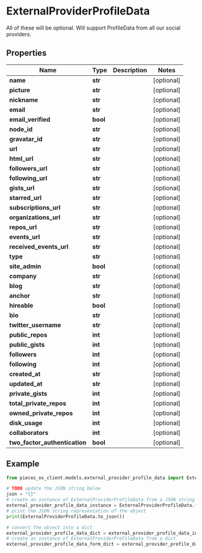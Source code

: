 # ExternalProviderProfileData

All of these will be optional.  Will support ProfileData from all our social providers.

## Properties

Name | Type | Description | Notes
------------ | ------------- | ------------- | -------------
**name** | **str** |  | [optional] 
**picture** | **str** |  | [optional] 
**nickname** | **str** |  | [optional] 
**email** | **str** |  | [optional] 
**email_verified** | **bool** |  | [optional] 
**node_id** | **str** |  | [optional] 
**gravatar_id** | **str** |  | [optional] 
**url** | **str** |  | [optional] 
**html_url** | **str** |  | [optional] 
**followers_url** | **str** |  | [optional] 
**following_url** | **str** |  | [optional] 
**gists_url** | **str** |  | [optional] 
**starred_url** | **str** |  | [optional] 
**subscriptions_url** | **str** |  | [optional] 
**organizations_url** | **str** |  | [optional] 
**repos_url** | **str** |  | [optional] 
**events_url** | **str** |  | [optional] 
**received_events_url** | **str** |  | [optional] 
**type** | **str** |  | [optional] 
**site_admin** | **bool** |  | [optional] 
**company** | **str** |  | [optional] 
**blog** | **str** |  | [optional] 
**anchor** | **str** |  | [optional] 
**hireable** | **bool** |  | [optional] 
**bio** | **str** |  | [optional] 
**twitter_username** | **str** |  | [optional] 
**public_repos** | **int** |  | [optional] 
**public_gists** | **int** |  | [optional] 
**followers** | **int** |  | [optional] 
**following** | **int** |  | [optional] 
**created_at** | **str** |  | [optional] 
**updated_at** | **str** |  | [optional] 
**private_gists** | **int** |  | [optional] 
**total_private_repos** | **int** |  | [optional] 
**owned_private_repos** | **int** |  | [optional] 
**disk_usage** | **int** |  | [optional] 
**collaborators** | **int** |  | [optional] 
**two_factor_authentication** | **bool** |  | [optional] 

## Example

```python
from pieces_os_client.models.external_provider_profile_data import ExternalProviderProfileData

# TODO update the JSON string below
json = "{}"
# create an instance of ExternalProviderProfileData from a JSON string
external_provider_profile_data_instance = ExternalProviderProfileData.from_json(json)
# print the JSON string representation of the object
print(ExternalProviderProfileData.to_json())

# convert the object into a dict
external_provider_profile_data_dict = external_provider_profile_data_instance.to_dict()
# create an instance of ExternalProviderProfileData from a dict
external_provider_profile_data_form_dict = external_provider_profile_data.from_dict(external_provider_profile_data_dict)
```


